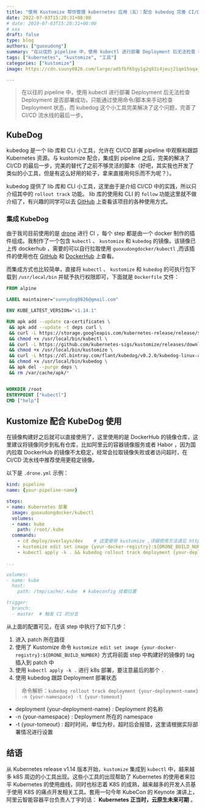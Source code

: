 ```yaml
---
title: "使用 Kustomize 帮你管理 kubernetes 应用（五）：配合 kubedog 完善 CI/CD 的最后一步"
date: 2022-07-03T15:20:31+08:00
# date: 2019-07-03T15:20:31+08:00
# xxx
draft: false
type: blog
authors: ["guoxudong"]
summary: "在以往的 pipeline 中，使用 kubectl 进行部署 Deployment 后无法检查 Deployment 是否部署成功，只能通过使用命令/脚本来手动检查 Deployment 状态，而 kubedog 这个小工具完美解决了这个问题，完善了 CI/CD 流水线的最后一步。"
tags: ["kubernetes", "kustomize", "工具"]
categories: ["kustomize"]
image: https://cdn.suuny0826.com/large/ad5fbf65gy1g2q83i4jeuj21qm15oqaj.jpg

---
```

>在以往的 pipeline 中，使用 kubectl 进行部署 Deployment 后无法检查 Deployment 是否部署成功，只能通过使用命令/脚本来手动检查 Deployment 状态，而 kubedog 这个小工具完美解决了这个问题，完善了 CI/CD 流水线的最后一步。

## KubeDog

kubedog 是一个 lib 库和 CLI 小工具，允许在 CI/CD 部署 pipeline 中观察和跟踪 Kubernetes 资源。与 kustomize 配合，集成到 pipeline 之后，完美的解决了 CI/CD 的最后一步，完美的替代了之前不够灵活的脚本（好吧，其实我也开发了类似的小工具，但是有这么好用的轮子，拿来直接用何乐而不为呢？）。

kubedog 提供了 lib 库和 CLI 小工具，这里由于是介绍 CI/CD 中的实践，所以只介绍其中的 `rollout track` 功能。 lib 库的使用和 CLI 的 `follow` 功能这里就不做介绍了，有兴趣的同学可以去 [GitHub](https://github.com/flant/kubedog) 上查看该项目的各种使用方式。

### 集成 KubeDog

由于我司目前使用的是 [drone](https://drone.io/) 进行 CI ，每个 step 都是由一个 docker 制作的插件组成。我制作了一个包含 `kubectl` 、 `kustomize` 和 `kubedog` 的镜像。该镜像已上传 dockerhub ，需要的可以自行拉取使用 `guoxudongdocker/kubectl` ,而该插件的使用也在 [GitHub](https://github.com/sunny0826/kubectl-kustomize) 和 [DockerHub](https://cloud.docker.com/u/guoxudongdocker/repository/docker/guoxudongdocker/kubectl) 上查看。

而集成方式也比较简单，直接将 `kubectl` 、 `kustomize` 和 `kubedog` 的可执行包下载到 `/usr/local/bin` 并赋予执行权限即可，下面就是 `Dockerfile` 文件：

```dockerfile
FROM alpine

LABEL maintainer="sunnydog0826@gmail.com"

ENV KUBE_LATEST_VERSION="v1.14.1"

RUN apk add --update ca-certificates \
 && apk add --update -t deps curl \
 && curl -L https://storage.googleapis.com/kubernetes-release/release/${KUBE_LATEST_VERSION}/bin/linux/amd64/kubectl -o /usr/local/bin/kubectl \
 && chmod +x /usr/local/bin/kubectl \
 && curl -L https://github.com/kubernetes-sigs/kustomize/releases/download/v2.0.3/kustomize_2.0.3_linux_amd64 -o /usr/local/bin/kustomize \
 && chmod +x /usr/local/bin/kustomize \
 && curl -L https://dl.bintray.com/flant/kubedog/v0.2.0/kubedog-linux-amd64-v0.2.0 -o /usr/local/bin/kubedog \
 && chmod +x /usr/local/bin/kubedog \
 && apk del --purge deps \
 && rm /var/cache/apk/*


WORKDIR /root
ENTRYPOINT ["kubectl"]
CMD ["help"]
```

## Kustomize 配合 KubeDog 使用

在镜像构建好之后就可以直接使用了，这里使用的是 DockerHub 的镜像仓库，这里建议将镜像同步到私有仓库，比如阿里云的容器镜像服务或者 Habor ，因为国内拉取 DockerHub 的镜像不太稳定，经常会拉取镜像失败或者访问超时，在 CI/CD 流水线中推荐使用更稳定镜像。

以下是 `.drone.yml` 示例：

```yaml
kind: pipeline
name: {your-pipeline-name}

steps:
- name: Kubernetes 部署
  image: guoxudongdocker/kubectl
  volumes:
  - name: kube
    path: /root/.kube
  commands:
    - cd deploy/overlays/dev    # 这里使用 kustomize ,详细使用方法请见 https://github.com/kubernetes-sigs/kustomize
    - kustomize edit set image {your-docker-registry}:${DRONE_BUILD_NUMBER}
    - kubectl apply -k . && kubedog rollout track deployment {your-deployment-name} -n {your-namespace} -t {your-tomeout}

...

volumes:
- name: kube
  host:
    path: /tmp/cache/.kube  # kubeconfig 挂载位置

trigger:
  branch:
  - master  # 触发 CI 的分支
```

从上面的配置可见，在该 step 中执行了如下几步：

1. 进入 patch 所在路径
2. 使用了 Kustomize 命令 `kustomize edit set image {your-docker-registry}:${DRONE_BUILD_NUMBER}` 方式将前面 step 中构建好的镜像的 tag 插入到 patch 中
3. 使用 `kubectl apply -k .` 进行 k8s 部署，要注意最后的那个 `.`
4. 使用 kubedog 跟踪 Deployment 部署状态

> 命令解析：`kubedog rollout track deployment {your-deployment-name} -n {your-namespace} -t {your-tomeout}`
>
- deployment {your-deployment-name} : Deployment 的名称
- -n {your-namespace} : Deployment 所在的 namespace
- -t {your-tomeout} : 超时时间，单位为秒，超时后会报错，这里请根据实际部署情况进行设置

## 结语

从 Kubernetes release v1.14 版本开始，`kustomize` 集成到 `kubectl` 中，越来越多 k8S 周边的小工具出现。这些小工具的出现帮助了 Kubernetes 的使用者来拉平 Kubernetes 的使用曲线，同时也标志着 K8S 的成熟，越来越多的开发人员基于使用 K8S 的痛点开发相关工具。套用一句今年 KubeCon 的 Keynote 演讲上，阿里云智能容器平台负责人丁宇的话： __Kubernetes 正当时，云原生未来可期__ 。

